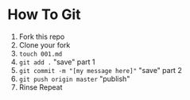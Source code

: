How To Git
==========

1. Fork this repo
2. Clone your fork
3. `touch 001.md`
4. `git add .` "save" part 1
4. `git commit -m "[my message here]"` "save" part 2
5. `git push origin master` "publish"
6. Rinse Repeat
